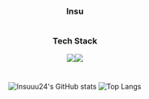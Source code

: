 <div align = "center">
<h3> Insu </h3>


#
<h3> Tech Stack </h3>
<p><img src="https://img.shields.io/badge/Swift-important?style=flat-square&logo=Swift&logoColor=FFFFFF"/><img src="https://img.shields.io/badge/UIKit-skyblue?style=flat-square&logo=UIKit&logoColor=FFFFFF"/></p>




#
![Insuuu24's GitHub stats](https://github-readme-stats.vercel.app/api?username=Insuuu24&show_icons=true&theme=highcontrast)
![Top Langs](https://github-readme-stats.vercel.app/api/top-langs/?username=Insuuu24&layout=compact&theme=highcontrast)
</div>

